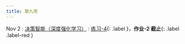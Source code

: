 ```yaml
---
title: 第九周
---
```


Nov 2
: [决策智能（深度强化学习）](#)
  : [练习-4](#){: .label }，**作业-2 截止**{: .label .label-red }

